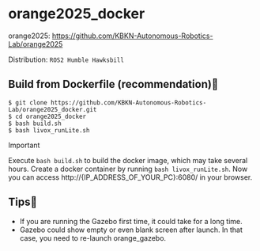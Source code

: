 # orange2025_docker

orange2025: https://github.com/KBKN-Autonomous-Robotics-Lab/orange2025

Distribution: `ROS2 Humble Hawksbill`

## Build from Dockerfile (recommendation)🔧
```
$ git clone https://github.com/KBKN-Autonomous-Robotics-Lab/orange2025_docker.git
$ cd orange2025_docker
$ bash build.sh
$ bash livox_runLite.sh
```
> [!IMPORTANT]
> Execute `bash build.sh` to build the docker image, which may take several hours.
> Create a docker container by running `bash livox_runLite.sh`. Now you can access http://{IP_ADDRESS_OF_YOUR_PC}:6080/ in your browser.

## Tips👻
- If you are running the Gazebo first time, it could take for a long time.
- Gazebo could show empty or even blank screen after launch. In that case, you need to re-launch orange_gazebo.
